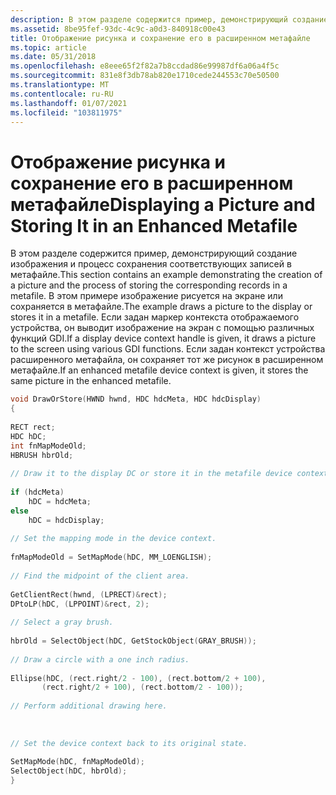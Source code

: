 ```yaml
---
description: В этом разделе содержится пример, демонстрирующий создание изображения и процесс сохранения соответствующих записей в метафайле.
ms.assetid: 8be95fef-93dc-4c9c-a0d3-840918c00e43
title: Отображение рисунка и сохранение его в расширенном метафайле
ms.topic: article
ms.date: 05/31/2018
ms.openlocfilehash: e8eee65f2f82a7b8ccdad86e99987df6a06a4f5c
ms.sourcegitcommit: 831e8f3db78ab820e1710cede244553c70e50500
ms.translationtype: MT
ms.contentlocale: ru-RU
ms.lasthandoff: 01/07/2021
ms.locfileid: "103811975"
---
```

# <a name="displaying-a-picture-and-storing-it-in-an-enhanced-metafile"></a><span data-ttu-id="4ba22-103">Отображение рисунка и сохранение его в расширенном метафайле</span><span class="sxs-lookup"><span data-stu-id="4ba22-103">Displaying a Picture and Storing It in an Enhanced Metafile</span></span>

<span data-ttu-id="4ba22-104">В этом разделе содержится пример, демонстрирующий создание изображения и процесс сохранения соответствующих записей в метафайле.</span><span class="sxs-lookup"><span data-stu-id="4ba22-104">This section contains an example demonstrating the creation of a picture and the process of storing the corresponding records in a metafile.</span></span> <span data-ttu-id="4ba22-105">В этом примере изображение рисуется на экране или сохраняется в метафайле.</span><span class="sxs-lookup"><span data-stu-id="4ba22-105">The example draws a picture to the display or stores it in a metafile.</span></span> <span data-ttu-id="4ba22-106">Если задан маркер контекста отображаемого устройства, он выводит изображение на экран с помощью различных функций GDI.</span><span class="sxs-lookup"><span data-stu-id="4ba22-106">If a display device context handle is given, it draws a picture to the screen using various GDI functions.</span></span> <span data-ttu-id="4ba22-107">Если задан контекст устройства расширенного метафайла, он сохраняет тот же рисунок в расширенном метафайле.</span><span class="sxs-lookup"><span data-stu-id="4ba22-107">If an enhanced metafile device context is given, it stores the same picture in the enhanced metafile.</span></span>


```C++
void DrawOrStore(HWND hwnd, HDC hdcMeta, HDC hdcDisplay) 
{ 
 
RECT rect; 
HDC hDC; 
int fnMapModeOld; 
HBRUSH hbrOld; 
 
// Draw it to the display DC or store it in the metafile device context.  
 
if (hdcMeta) 
    hDC = hdcMeta; 
else 
    hDC = hdcDisplay; 
 
// Set the mapping mode in the device context.  
 
fnMapModeOld = SetMapMode(hDC, MM_LOENGLISH); 
 
// Find the midpoint of the client area.  
 
GetClientRect(hwnd, (LPRECT)&rect); 
DPtoLP(hDC, (LPPOINT)&rect, 2); 
 
// Select a gray brush.  
 
hbrOld = SelectObject(hDC, GetStockObject(GRAY_BRUSH)); 
 
// Draw a circle with a one inch radius.  
 
Ellipse(hDC, (rect.right/2 - 100), (rect.bottom/2 + 100), 
       (rect.right/2 + 100), (rect.bottom/2 - 100)); 
 
// Perform additional drawing here.  
 
 
 
// Set the device context back to its original state.  
 
SetMapMode(hDC, fnMapModeOld); 
SelectObject(hDC, hbrOld); 
} 
```



 

 



